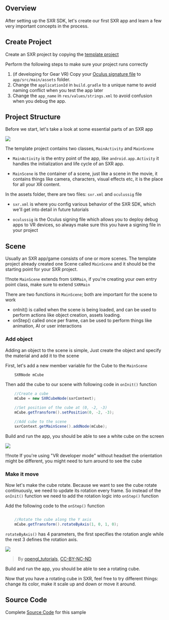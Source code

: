 
## Overview
After setting up the SXR SDK, let's create our first SXR app and learn a few very important concepts in the process.

## Create Project
Create an SXR project by copying the [template project](https://github.com/sxrsdk/sxrsdk-demos/tree/master/template/SXRApplication) 

Perform the following steps to make sure your project runs correctly

1. (if developing for Gear VR) Copy your [Oculus signature file](https://developer.oculus.com/osig/) to `app/src/main/assets` folder.
1. Change the `applicationId` in `build.gradle` to a unique name to avoid naming conflict when you test the app later
1. Change the `app_name` in `res/values/strings.xml` to avoid confusion when you debug the app.

## Project Structure
Before we start, let's take a look at some essential parts of an SXR app

![](/images/sxrf_tut1_project.png)

The template project contains two classes, `MainActivity` and `MainScene`

* `MainActivity` is the entry point of the app, like `android.app.Activity` it handles the initialization and life cycle of an SXR app.

* `MainScene` is the container of a scene, just like a scene in the movie, it contains things like camera, characters, visual effects etc, it is the place for all your XR content.

In the assets folder, there are two files: `sxr.xml` and `oculussig` file

* `sxr.xml` is where you config various behavior of the SXR SDK, which we'll get into detail in future tutorials

* `oculussig` is the Oculus signing file which allows you to deploy debug apps to VR devices, so always make sure this you have a signing file in your project


## Scene
Usually an SXR app/game consists of one or more scenes. The template project already created one Scene called `MainScene` and it should be the starting point for your SXR project. 

!!!note
    `MainScene` extends from `SXRMain`, if you're creating your own entry point class, make sure to extend `SXRMain`

There are two functions in `MainScene`; both are important for the scene to work

* onInit() is called when the scene is being loaded, and can be used to perform actions like object creation, assets loading.
* onStep() called once per frame, can be used to perform things like animation, AI or user interactions

### Add object

Adding an object to the scene is simple, Just create the object and specify the material and add it to the scene

First, let's add a new member variable for the Cube to the `MainScene`
```java
    SXRNode mCube
```

Then add the cube to our scene with following code in `onInit()` function
```java
    //Create a cube
    mCube = new SXRCubeNode(sxrContext);

    //Set position of the cube at (0, -2, -3)
    mCube.getTransform().setPosition(0, -2, -3);

    //Add cube to the scene
    sxrContext.getMainScene().addNode(mCube);
```

Build and run the app, you should be able to see a white cube on the screen

![](/images/tutorials/screenshot_tut_01_1.jpg)

!!!note
    If you're using "VR developer mode" without headset the orientation might be different, you might need to turn around to see the cube

### Make it move

Now let's make the cube rotate. Because we want to see the cube rotate continuously, we need to update its rotation every frame. So instead of the `onInit()` function we need to add the rotation logic into `onStep()` function


Add the following code to the `onStep()` function
```java

    //Rotate the cube along the Y axis
    mCube.getTransform().rotateByAxis(1, 0, 1, 0);

```

`rotateByAxis()` has 4 parameters, the first specifies the rotation angle while the rest 3 defines the rotation axis.

![](/images/3d_rotation.png)

>By [opengl_tutorials](http://www.opengl-tutorial.org/), [CC-BY-NC-ND](https://creativecommons.org/licenses/by-nc-nd/3.0/fr/deed.en)

Build and run the app, you should be able to see a rotating cube.

Now that you have a rotating cube in SXR, feel free to try different things: change its color, make it scale up and down or move it around.

## Source Code
Complete [Source Code](https://github.com/sxrsdk/sxrsdk-demos/tree/master/tutorials/tutorial_1_simple_app) for this sample
